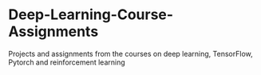 # Deep-Learning-Course-Assignments
Projects and assignments from the courses on deep learning, TensorFlow, Pytorch and reinforcement learning
